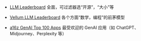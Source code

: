 - [LLM Leaderboard](https://artificialanalysis.ai/leaderboards/models)
全面，可过滤器选“开源”，“大小”等

- [Vellum LLM Leaderboard](https://www.vellum.ai/llm-leaderboard)
各个方面“数学，编程”的前茅模型

- [a16z GenAI Top 100 Apps](https://a16z.com/100-gen-ai-apps-4/)
最受欢迎的 GenAI 应用（如 ChatGPT、Midjourney、Perplexity 等）